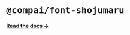 # `@compai/font-shojumaru`

[**Read the docs &rarr;**](https://components.ai/docs/typefaces/shojumaru)
